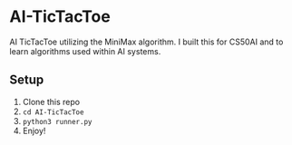 # AI-TicTacToe
AI TicTacToe utilizing the MiniMax algorithm. I built this for CS50AI and to learn algorithms used within AI systems.

## Setup
1. Clone this repo
2. `cd AI-TicTacToe`
3. `python3 runner.py`
4. Enjoy!
